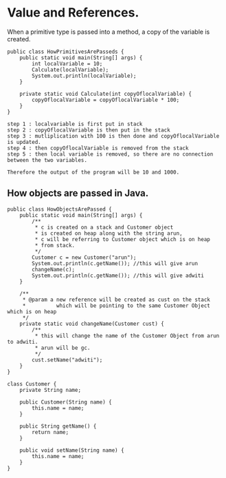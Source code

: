 # Value and References.

When a primitive type is passed into a method, a copy of the variable is created.

    public class HowPrimitivesArePasseds {
        public static void main(String[] args) {
            int localVariable = 10;
            Calculate(localVariable);
            System.out.println(localVariable);
        }
    
        private static void Calculate(int copyOflocalVariable) {
            copyOflocalVariable = copyOflocalVariable * 100;
        }
    }
    
    step 1 : localvariable is first put in stack
    step 2 : copyOflocalVariable is then put in the stack
    step 3 : mutliplication with 100 is then done and copyOflocalVariable is updated.
    step 4 : then copyOflocalVariable is removed from the stack
    step 5 : then local variable is removed, so there are no connection between the two variables.
    
    Therefore the output of the program will be 10 and 1000. 
    
## How objects are passed in Java.

    public class HowObjectsArePassed {
        public static void main(String[] args) {
            /**
             * c is created on a stack and Customer object
             * is created on heap along with the string arun,
             * c will be referring to Customer object which is on heap
             * from stack.
             */
            Customer c = new Customer("arun");
            System.out.println(c.getName()); //this will give arun
            changeName(c);
            System.out.println(c.getName()); //this will give adwiti
        }
    
        /**
         * @param a new reference will be created as cust on the stack
         *          which will be pointing to the same Customer Object which is on heap
         */
        private static void changeName(Customer cust) {
            /**
             * this will change the name of the Customer Object from arun to adwiti.
             * arun will be gc.
             */
            cust.setName("adwiti");
        }
    }
    
    class Customer {
        private String name;
    
        public Customer(String name) {
            this.name = name;
        }
    
        public String getName() {
            return name;
        }
    
        public void setName(String name) {
            this.name = name;
        }
    }
